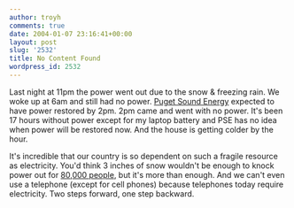 ```yaml
---
author: troyh
comments: true
date: 2004-01-07 23:16:41+00:00
layout: post
slug: '2532'
title: No Content Found
wordpress_id: 2532
---
```


Last night at 11pm the power went out due to the snow & freezing rain. We woke up at 6am and still had no power. [Puget Sound Energy](http://www.pse.com/) expected to have power restored by 2pm. 2pm came and went with no power. It's been 17 hours without power except for my laptop battery and PSE has no idea when power will be restored now. And the house is getting colder by the hour.

It's incredible that our country is so dependent on such a fragile resource as electricity. You'd think 3 inches of snow wouldn't be enough to knock power out for [80,000 people](http://www.kirotv.com/weather/2746462/detail.html), but it's more than enough. And we can't even use a telephone (except for cell phones) because telephones today require electricity. Two steps forward, one step backward.
